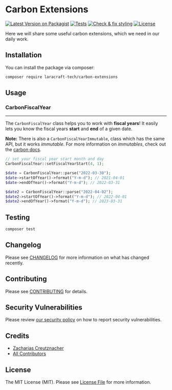 # Carbon Extensions

[![Latest Version on Packagist](https://img.shields.io/packagist/v/laracraft-tech/carbon-extensions.svg?style=flat-square)](https://packagist.org/packages/laracraft-tech/carbon-extensions)
[![Tests](https://github.com/laracraft-tech/carbon-extensions/actions/workflows/run-tests.yml/badge.svg?branch=main)](https://github.com/laracraft-tech/carbon-extensions/actions/workflows/run-tests.yml)
[![Check & fix styling](https://github.com/laracraft-tech/carbon-extensions/actions/workflows/fix-php-code-style-issues.yml/badge.svg?branch=main)](https://github.com/laracraft-tech/carbon-extensions/actions/workflows/fix-php-code-style-issues.yml)
[![License](https://img.shields.io/packagist/l/laracraft-tech/carbon-extensions.svg?style=flat-square)](https://packagist.org/packages/laracraft-tech/carbon-extensions)
<!--[![Total Downloads](https://img.shields.io/packagist/dt/laracraft-tech/carbon-extensions.svg?style=flat-square)](https://packagist.org/packages/laracraft-tech/carbon-extensions)-->

Here we will share some useful carbon extensions, which we need in our daily work.

## Installation

You can install the package via composer:

```bash
composer require laracraft-tech/carbon-extensions
```

## Usage

### CarbonFiscalYear

---

The `CarbonFiscalYear` class helps you to work with **fiscal years**!
It easily lets you know the fiscal years **start** and **end** of a given date.

**Note:** There is also a `CarbonFiscalYearImmutable`, class which has the same API,
but it works _immutable_. For more information on _immutables_, check out the [carbon docs](https://carbon.nesbot.com/docs/).

```php
// set your fiscal year start month and day 
CarbonFiscalYear::setFiscalYearStart(4, 1);

$date = CarbonFiscalYear::parse("2022-03-30");
$date->startOfYear()->format("Y-m-d"); // 2021-04-01
$date->endOfYear()->format("Y-m-d"); // 2022-03-31

$date2 = CarbonFiscalYear::parse("2022-04-02");
$date2->startOfYear()->format("Y-m-d"); // 2022-04-01
$date2->endOfYear()->format("Y-m-d"); // 2023-03-31
```

## Testing

```bash
composer test
```

## Changelog

Please see [CHANGELOG](CHANGELOG.md) for more information on what has changed recently.

## Contributing

Please see [CONTRIBUTING](https://github.com/spatie/.github/blob/main/CONTRIBUTING.md) for details.

## Security Vulnerabilities

Please review [our security policy](../../security/policy) on how to report security vulnerabilities.

## Credits

- [Zacharias Creutznacher](https://github.com/laracraft-tech)
- [All Contributors](../../contributors)

## License

The MIT License (MIT). Please see [License File](LICENSE.md) for more information.
